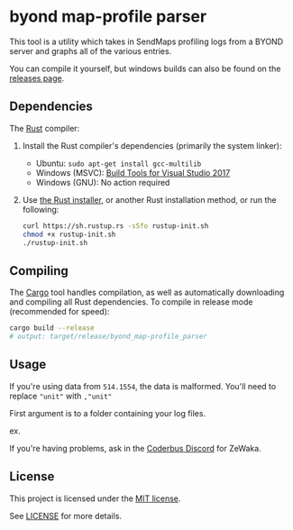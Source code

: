 # byond map-profile parser

This tool is a utility which takes in SendMaps profiling logs from
a BYOND server and graphs all of the various entries.

You can compile it yourself, but windows builds can also be found on the [releases page].

[releases page]: https://github.com/ZeWaka/byond_map-profile_parser/releases

## Dependencies

The [Rust] compiler:

1. Install the Rust compiler's dependencies (primarily the system linker):

   * Ubuntu: `sudo apt-get install gcc-multilib`
   * Windows (MSVC): [Build Tools for Visual Studio 2017][msvc]
   * Windows (GNU): No action required

1. Use [the Rust installer](https://rustup.rs/), or another Rust installation method,
   or run the following:

    ```sh
    curl https://sh.rustup.rs -sSfo rustup-init.sh
    chmod +x rustup-init.sh
    ./rustup-init.sh
    ```


## Compiling

The [Cargo] tool handles compilation, as well as automatically downloading and
compiling all Rust dependencies. To compile in release mode (recommended for
speed):

```sh
cargo build --release
# output: target/release/byond_map-profile_parser
```


## Usage
If you're using data from `514.1554`, the data is malformed. You'll need to
replace `"unit"` with `,"unit"`

First argument is to a folder containing your log files.

ex.

If you're having problems, ask in the [Coderbus Discord] for ZeWaka.



[Rust]: https://rust-lang.org
[Cargo]: https://doc.rust-lang.org/cargo/
[rustup]: https://rustup.rs/
[msvc]: https://visualstudio.microsoft.com/thank-you-downloading-visual-studio/?sku=BuildTools&rel=15
[Coderbus Discord]: https://discord.gg/Vh8TJp9

## License

This project is licensed under the [MIT license](https://en.wikipedia.org/wiki/MIT_License).

See [LICENSE](./LICENSE) for more details.
